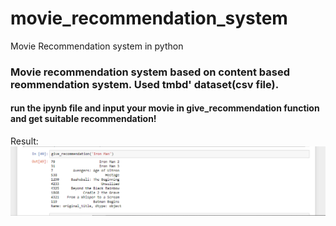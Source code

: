 # movie_recommendation_system
Movie Recommendation system in python

### Movie recommendation system based on content based reommendation system. Used tmbd' dataset(csv file).


#### run the ipynb file and input your movie in give_recommendation function and get suitable recommendation!

Result:<br>
<img src='Result.png'>
